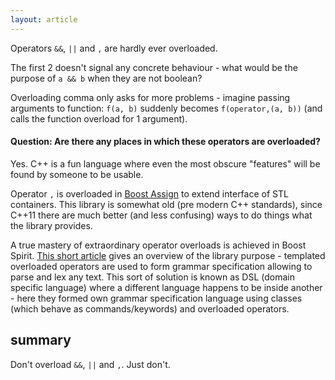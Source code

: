 ```yaml
---
layout: article
---
```


Operators `&&`, `||` and `,` are hardly ever overloaded.

The first 2 doesn't signal any concrete behaviour - what would be the purpose of `a && b` when they are not boolean?

Overloading comma only asks for more problems - imagine passing arguments to function: `f(a, b)` suddenly becomes `f(operator,(a, b))` (and calls the function overload for 1 argument).

#### Question: Are there any places in which these operators are overloaded?

Yes. C++ is a fun language where even the most obscure "features" will be found by someone to be usable.

Operator `,` is overloaded in [Boost Assign](http://www.boost.org/doc/libs/release/libs/assign/doc/index.html#intro) to extend interface of STL containers. This library is somewhat old (pre modern C++ standards), since C++11 there are much better (and less confusing) ways to do things what the library provides.

A true mastery of extraordinary operator overloads is achieved in Boost Spirit. [This short article](https://en.wikipedia.org/wiki/Spirit_Parser_Framework) gives an overview of the library purpose - templated overloaded operators are used to form grammar specification allowing to parse and lex any text. This sort of solution is known as DSL (domain specific language) where a different language happens to be inside another - here they formed own grammar specification language using classes (which behave as commands/keywords) and overloaded operators.

## summary

Don't overload `&&`, `||` and `,`. Just don't.
